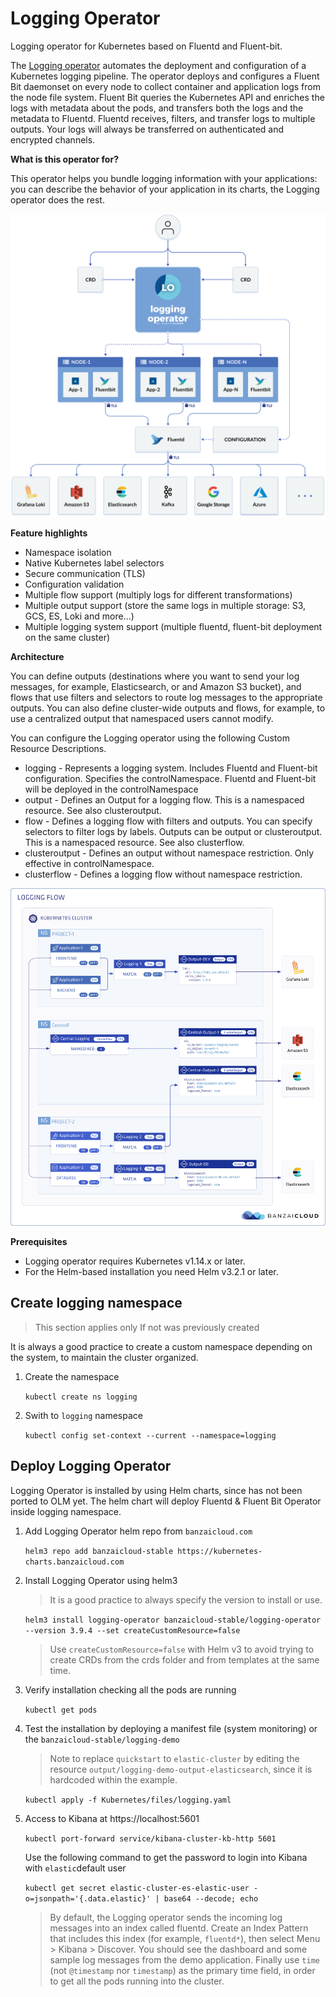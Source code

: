 # Logging Operator

Logging operator for Kubernetes based on Fluentd and Fluent-bit.

The [Logging operator](https://github.com/banzaicloud/logging-operator) automates the deployment and configuration of a Kubernetes logging pipeline. The operator deploys and configures a Fluent Bit daemonset on every node to collect container and application logs from the node file system. Fluent Bit queries the Kubernetes API and enriches the logs with metadata about the pods, and transfers both the logs and the metadata to Fluentd. Fluentd receives, filters, and transfer logs to multiple outputs. Your logs will always be transferred on authenticated and encrypted channels.

**What is this operator for?**

This operator helps you bundle logging information with your applications: you can describe the behavior of your application in its charts, the Logging operator does the rest.

![Logging Operator Architecture](images/logging-operator.png)

**Feature highlights**

* Namespace isolation
* Native Kubernetes label selectors
* Secure communication (TLS)
* Configuration validation
* Multiple flow support (multiply logs for different transformations)
* Multiple output support (store the same logs in multiple storage: S3, GCS, ES, Loki and more...)
* Multiple logging system support (multiple fluentd, fluent-bit deployment on the same cluster)

**Architecture**

You can define outputs (destinations where you want to send your log messages, for example, Elasticsearch, or and Amazon S3 bucket), and flows that use filters and selectors to route log messages to the appropriate outputs. You can also define cluster-wide outputs and flows, for example, to use a centralized output that namespaced users cannot modify.

You can configure the Logging operator using the following Custom Resource Descriptions.

* logging - Represents a logging system. Includes Fluentd and Fluent-bit configuration. Specifies the controlNamespace. Fluentd and Fluent-bit will be deployed in the controlNamespace
* output - Defines an Output for a logging flow. This is a namespaced resource. See also clusteroutput.
* flow - Defines a logging flow with filters and outputs. You can specify selectors to filter logs by labels. Outputs can be output or clusteroutput. This is a namespaced resource. See also clusterflow.
* clusteroutput - Defines an output without namespace restriction. Only effective in controlNamespace.
* clusterflow - Defines a logging flow without namespace restriction.

![Logging Operator CRDs](images/logging-operator-crds.png)

**Prerequisites**

* Logging operator requires Kubernetes v1.14.x or later.
* For the Helm-based installation you need Helm v3.2.1 or later.

## Create logging namespace

> This section applies only If not was previously created

It is always a good practice to create a custom namespace depending on the system, to maintain the cluster organized.

1. Create the namespace

    `kubectl create ns logging`

1. Swith to `logging` namespace

    `kubectl config set-context --current --namespace=logging`

## Deploy Logging Operator

Logging Operator is installed by using Helm charts, since has not been ported to OLM yet. The helm chart will deploy Fluentd & Fluent Bit Operator inside logging namespace.

1. Add Logging Operator helm repo from `banzaicloud.com`

    `helm3 repo add banzaicloud-stable https://kubernetes-charts.banzaicloud.com`

2. Install Logging Operator using helm3

    > It is a good practice to always specify the version to install or use.

    `helm3 install logging-operator banzaicloud-stable/logging-operator --version 3.9.4 --set createCustomResource=false`

    > Use `createCustomResource=false` with Helm v3 to avoid trying to create CRDs from the crds folder and from templates at the same time.

3. Verify installation checking all the pods are running

    `kubectl get pods`

4. Test the installation by deploying a manifest file (system monitoring) or the  `banzaicloud-stable/logging-demo`

    > Note to replace `quickstart` to `elastic-cluster` by editing the resource `output/logging-demo-output-elasticsearch`, since it is hardcoded within the example.

    `kubectl apply -f Kubernetes/files/logging.yaml`

5. Access to Kibana at https://localhost:5601

    `kubectl port-forward service/kibana-cluster-kb-http 5601`

    Use the following command to get the password to login into Kibana with `elastic`default user

    `kubectl get secret elastic-cluster-es-elastic-user -o=jsonpath='{.data.elastic}' | base64 --decode; echo`

    > By default, the Logging operator sends the incoming log messages into an index called fluentd. Create an Index Pattern that includes this index (for example, `fluentd*`), then select Menu > Kibana > Discover. You should see the dashboard and some sample log messages from the demo application. Finally use `time` (not `@timestamp` nor `timestamp`) as the primary time field, in order to get all the pods running into the cluster.